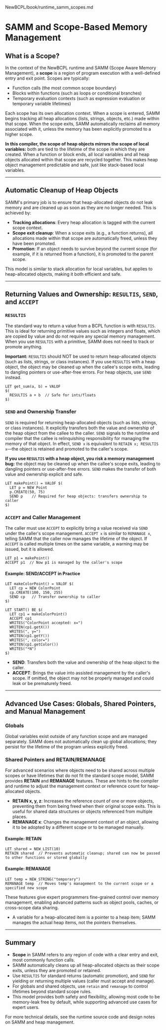 NewBCPL/book/runtime_samm_scopes.md
# SAMM and Scope-Based Memory Management

## What is a Scope?

In the context of the NewBCPL runtime and SAMM (Scope Aware Memory Management), a **scope** is a region of program execution with a well-defined entry and exit point. Scopes are typically:

- Function calls (the most common scope boundary)
- Blocks within functions (such as loops or conditional branches)
- Temporary evaluation contexts (such as expression evaluation or temporary variable lifetimes)

Each scope has its own allocation context. When a scope is entered, SAMM begins tracking all heap allocations (lists, strings, objects, etc.) made within that scope. When the scope exits, SAMM automatically reclaims all memory associated with it, unless the memory has been explicitly promoted to a higher scope.

**In this compiler, the scope of heap objects mirrors the scope of local variables:** both are tied to the lifetime of the scope in which they are created. When a function or block ends, all local variables and all heap objects allocated within that scope are recycled together. This makes heap object management predictable and safe, just like stack-based local variables.

---

## Automatic Cleanup of Heap Objects

SAMM's primary job is to ensure that heap-allocated objects do not leak memory and are cleaned up as soon as they are no longer needed. This is achieved by:

- **Tracking allocations**: Every heap allocation is tagged with the current scope context.
- **Scope exit cleanup**: When a scope exits (e.g., a function returns), all allocations made within that scope are automatically freed, unless they have been promoted.
- **Promotion**: If an object needs to survive beyond the current scope (for example, if it is returned from a function), it is promoted to the parent scope.

This model is similar to stack allocation for local variables, but applies to heap-allocated objects, making it both efficient and safe.

---

## Returning Values and Ownership: `RESULTIS`, `SEND`, and `ACCEPT`

### `RESULTIS`

The standard way to return a value from a BCPL function is with `RESULTIS`. This is ideal for returning primitive values such as integers and floats, which are copied by value and do not require any special memory management. When you use `RESULTIS` with a primitive, SAMM does not need to track or promote anything.

**Important:** `RESULTIS` should NOT be used to return heap-allocated objects (such as lists, strings, or class instances). If you use `RESULTIS` with a heap object, the object may be cleaned up when the callee's scope exits, leading to dangling pointers or use-after-free errors. For heap objects, use `SEND` instead.

```bcpl
LET get_sum(a, b) = VALOF
$(
  RESULTIS a + b  // Safe for ints/floats
$)
```

### `SEND` and Ownership Transfer

`SEND` is required for returning heap-allocated objects (such as lists, strings, or class instances). It explicitly transfers both the value and ownership of the heap object from the callee to the caller. `SEND` signals to the runtime and compiler that the callee is relinquishing responsibility for managing the memory of that object. In effect, `SEND x` is equivalent to `RETAIN x; RESULTIS x`—the object is retained and promoted to the caller's scope.

**If you use `RESULTIS` with a heap object, you risk a memory management bug:** the object may be cleaned up when the callee's scope exits, leading to dangling pointers or use-after-free errors. `SEND` makes the transfer of both value and ownership explicit and safe.

```bcpl
LET makePoint() = VALOF $(
  LET p = NEW Point
  p.CREATE(50, 75)
  SEND p    // Required for heap objects: transfers ownership to caller
$)
```

### `ACCEPT` and Caller Management

The caller must use `ACCEPT` to explicitly bring a value received via `SEND` under the caller's scope management. `ACCEPT x` is similar to `REMANAGE x`, telling SAMM that the caller now manages the lifetime of the object. If `ACCEPT` is called multiple times on the same variable, a warning may be issued, but it is allowed.

```bcpl
LET p1 = makePoint()
ACCEPT p1  // Now p1 is managed by the caller's scope
```

#### Example: SEND/ACCEPT in Practice

```bcpl
LET makeColorPoint() = VALOF $(
  LET cp = NEW ColorPoint
  cp.CREATE(100, 150, 255)
  SEND cp   // Transfer ownership to caller
$)

LET START() BE $(
  LET cp1 = makeColorPoint()
  ACCEPT cp1
  WRITES("ColorPoint accepted: x=")
  WRITEN(cp1.getX())
  WRITES(", y=")
  WRITEN(cp1.getY())
  WRITES(", color=")
  WRITEN(cp1.getColor())
  WRITES("*N")
$)
```

- **SEND**: Transfers both the value and ownership of the heap object to the caller.
- **ACCEPT**: Brings the value into assisted management by the caller's scope. If omitted, the object may not be properly managed and could leak or be prematurely freed.


---

## Advanced Use Cases: Globals, Shared Pointers, and Manual Management

### Globals

Global variables exist outside of any function scope and are managed separately. SAMM does not automatically clean up global allocations; they persist for the lifetime of the program unless explicitly freed.

### Shared Pointers and RETAIN/REMANAGE

For advanced scenarios where objects need to be shared across multiple scopes or have lifetimes that do not fit the standard scope model, SAMM provides **RETAIN** and **REMANAGE** features. These are hints to the compiler and runtime to adjust the management context or reference count for heap-allocated objects.

- **RETAIN x, y, z**: Increases the reference count of one or more objects, preventing them from being freed when their original scope exits. This is useful for shared data structures or objects referenced from multiple places.
- **REMANAGE x**: Changes the management context of an object, allowing it to be adopted by a different scope or to be managed manually.

#### Example: RETAIN

```bcpl
LET shared = NEW_LIST(10)
RETAIN shared  // Prevents automatic cleanup; shared can now be passed to other functions or stored globally
```

#### Example: REMANAGE

```bcpl
LET temp = NEW_STRING("temporary")
REMANAGE temp  // Moves temp's management to the current scope or a specified new scope
```

These features give expert programmers fine-grained control over memory management, enabling advanced patterns such as object pools, caches, or cross-scope data sharing.

- A variable for a heap-allocated item is a pointer to a heap item; SAMM manages the actual heap items, not the pointers themselves.

---

## Summary

- **Scope** in SAMM refers to any region of code with a clear entry and exit, most commonly function calls.
- SAMM automatically cleans up all heap-allocated objects as their scope exits, unless they are promoted or retained.
- Use `RESULTIS` for standard returns (automatic promotion), and `SEND` for yielding or returning multiple values (caller must accept and manage).
- For globals and shared objects, use `retain` and `remanage` to control lifetimes beyond standard scope rules.
- This model provides both safety and flexibility, allowing most code to be memory-leak free by default, while supporting advanced use cases for expert users.

For more technical details, see the runtime source code and design notes on SAMM and heap management.
